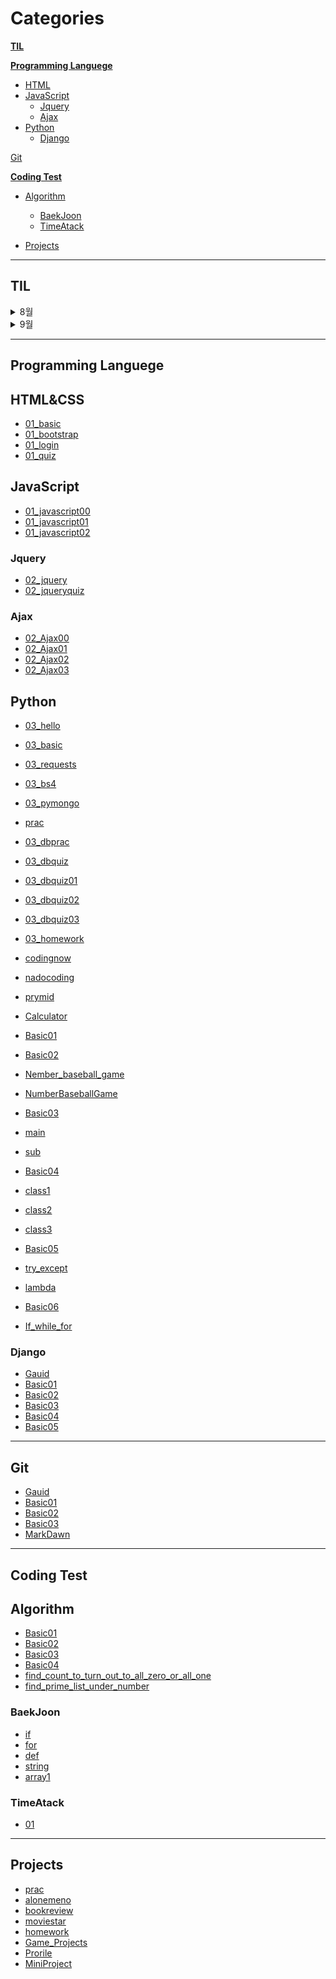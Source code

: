 # Categories

**[TIL](#TIL)**

**[Programming Languege](#Programming_Languege)**
* [HTML](#HTML&CSS)
* [JavaScript](#JavaScript)
  * [Jquery](#Jquery)
  * [Ajax](#ajax)
* [Python](#Python)
  * [Django](#Django)

[Git](#Git)

**[Coding Test](#coding-test)**
* [Algorithm](#Algorithm)
  * [BaekJoon](#BackJoon)
  * [TimeAtack](#timeatack)

* [Projects](#projects)

---

## **TIL**
<details>
<summary>8월</summary>
<div markdown="1">

<details>
<summary>1주</summary>
<div markdown="1">
  
- [20220801_TIL](./TIL/2022/08/1/01.md)
- [20220802_TIL](./TIL/2022/08/1/02.md)
- [20220803_TIL](./TIL/2022/08/1/03.md)
- [20220804_TIL](./TIL/2022/08/1/04.md)
- [20220805_TIL](./TIL/2022/08/1/05.md)
- ~~[20220806_TIL](./TIL/2022/08/1/06.md)~~
- ~~[20220807_TIL](./TIL/2022/08/1/07.md)~~
- [202208_1_WIL](./TIL/2022/08/1.md)
  
</div>
</details>
  
<details>
<summary>2주</summary>
<div markdown="1">
  
- [20220808_TIL](./TIL/2022/08/2/08.md)
- [20220809_TIL](./TIL/2022/08/2/09.md)
- [20220810_TIL](./TIL/2022/08/2/10.md)
- [20220811_TIL](./TIL/2022/08/2/11.md)
- [20220812_TIL](./TIL/2022/08/2/12.md)
- ~~[20220813_TIL](./TIL/2022/08/2/13.md)~~
- ~~[20220814_TIL](./TIL/2022/08/2/14.md)~~
- [202208_2_WIL](./TIL/2022/08/2.md)
  
</div>
</details>
  
<details>
<summary>3주</summary>
<div markdown="1">
  
- [20220815_TIL](./TIL/2022/08/3/15.md)
- [20220816_TIL](./TIL/2022/08/3/16.md)
- [20220817_TIL](./TIL/2022/08/3/17.md)
- [20220818_TIL](./TIL/2022/08/3/18.md)
- [20220819_TIL](./TIL/2022/08/3/19.md)
- ~~[20220820_TIL](./TIL/2022/08/3/20.md)~~
- ~~[20220821_TIL](./TIL/2022/08/3/21.md)~~
- [202208_3_WIL](./TIL/2022/08/3.md)
  
</div>
</details>
  
<details>
<summary>4주</summary>
<div markdown="1">
  
- [20220822_TIL](./TIL/2022/08/4/22.md)
- [20220823_TIL](./TIL/2022/08/4/23.md)
- [20220824_TIL](./TIL/2022/08/4/24.md)
- [20220825_TIL](./TIL/2022/08/4/25.md)
- [20220826_TIL](./TIL/2022/08/4/26.md)
- ~~[20220827_TIL](./TIL/2022/08/4/27.md)~~
- ~~[20220828_TIL](./TIL/2022/08/4/28.md)~~
- [202208_4_WIL](./TIL/2022/08/4.md)
  
</div>
</details>
  
<details>
<summary>5주</summary>
<div markdown="1">
  
- [20220829_TIL](./TIL/2022/08/5/29.md)
- [20220830_TIL](./TIL/2022/08/5/30.md)
- [20220831_TIL](./TIL/2022/08/5/31.md)
  
</div>
</details>
  
- [202208_MIL](./TIL/2022/08.md)
  
</div>
</details>

<details>
<summary>9월</summary>
<div markdown="1">

<details>
<summary>0주</summary>
<div markdown="1">
  
- [20220901_TIL](./TIL/2022/09/0/01.md)
- [20220902_TIL](./TIL/2022/09/0/02.md)
- ~~[20220903_TIL](./TIL/2022/09/0/03.md)~~
- ~~[20220904_TIL](./TIL/2022/09/0/04.md)~~
  
</div>
  </details>
  
<details>
<summary>1주</summary>
<div markdown="1">
  
- [20220905_TIL](./TIL/2022/09/1/05.md)
- [20220906_TIL](./TIL/2022/09/1/06.md)
- [20220907_TIL](./TIL/2022/09/1/07.md)
- [20220908_TIL](./TIL/2022/09/1/08.md)
- [20220909_TIL](./TIL/2022/09/1/09.md)
- ~~[20220910_TIL](./TIL/2022/09/1/10.md)~~
- ~~[20220911_TIL](./TIL/2022/09/1/11.md)~~
- [202209_1_WIL](./TIL/2022/09/1.md)
  
</div>
</details>
  
<details>
<summary>2주</summary>
<div markdown="1">
  
- [20220912_TIL](./TIL/2022/09/2/12.md)
- [20220913_TIL](./TIL/2022/09/2/13.md)
- [20220914_TIL](./TIL/2022/09/2/14.md)
- [20220915_TIL](./TIL/2022/09/2/15.md)
- [20220916_TIL](./TIL/2022/09/2/16.md)
- ~~[20220917_TIL](./TIL/2022/09/2/17.md)~~
- ~~[20220918_TIL](./TIL/2022/09/2/18.md)~~
- [202209_2_WIL](./TIL/2022/09/2.md)
  
</div>
</details>
  
<details>
<summary>3주</summary>
<div markdown="1">
  
- [20220919_TIL](./TIL/2022/09/3/19.md)
- [20220920_TIL](./TIL/2022/09/3/20.md)
- [20220921_TIL](./TIL/2022/09/3/21.md)
- [20220922_TIL](./TIL/2022/09/3/22.md)
- [20220923_TIL](./TIL/2022/09/3/23.md)
- ~~[20220925_TIL](./TIL/2022/09/3/24.md)~~
- ~~[20220926_TIL](./TIL/2022/09/3/25.md)~~
- [202209_3_WIL](./TIL/2022/09/3.md)

</div>
</details>

<details>
<summary>4주</summary>
<div markdown="1">
  
- [20220926_TIL](./TIL/2022/09/4/26.md)
- [20220927_TIL](./TIL/2022/09/4/27.md)
- [20220928_TIL](./TIL/2022/09/4/28.md)

</div>
</details>

</div>
</details>

---

## **Programming Languege**
## HTML&CSS
- [01_basic](./HTML%26CSS/01_basic.html)
- [01_bootstrap](./HTML%26CSS/01_bootstrap.html)
- [01_login](./HTML%26CSS/01_login.html)
- [01_quiz](./HTML%26CSS/01_quiz.html)
## JavaScript
- [01_javascript00](./JavaScript/01_javascript00.js)
- [01_javascript01](./JavaScript/01_javascript01.js)
- [01_javascript02](./JavaScript/01_javascript02.js)
### Jquery
- [02_jquery](./JavaScript/Jquery/02_jquery.html)
- [02_jqueryquiz](./JavaScript/Jquery/02_jqueryquiz.html)
### Ajax
- [02_Ajax00](./JavaScript/Ajax/02_Ajax00.html)
- [02_Ajax01](./JavaScript/Ajax/02_Ajax01.html)
- [02_Ajax02](./JavaScript/Ajax/02_Ajax02.html)
- [02_Ajax03](./JavaScript/Ajax/02_Ajax03.html)
## Python
- [03_hello](./Python/03_hello.py)
- [03_basic](./Python/03_basic.py)
- [03_requests](./Python/03_requests.py)
- [03_bs4](./Python/03_bs4.py)
- [03_pymongo](./Python/03_pymongo.py)
- [prac](./Python/prac.py)
- [03_dbprac](./Python/03_dbprac.py)
- [03_dbquiz](./Python/03_dbquiz.py)
- [03_dbquiz01](./Python/03_dbquiz01.py)
- [03_dbquiz02](./Python/03_dbquiz02.py)
- [03_dbquiz03](./Python/03_dbquiz03.py)
- [03_homework](./Python/03_homework.py)

- [codingnow](./Python/codingnow.py)
- [nadocoding](./Python/nadocoding.py)
- [prymid](./Python/prymid.py)
- [Calculator](./Python/Calculator.py)

- [Basic01](./Python/Basic01.md)
- [Basic02](./Python/Basic02.md)
- [Nember_baseball_game](./Python/nember_baseball_game.py)
- [NumberBaseballGame](./Python/NumberBaseballGame.md)
- [Basic03](./Python/Basic03.md)
- [main](./Python/def/main.py)
- [sub](./Python/def/sub.py)
- [Basic04](./Python/Basic04.md)
- [class1](./Python/class/class1.py)
- [class2](./Python/class/class2.py)
- [class3](./Python/class/class3.py)
- [Basic05](./Python/Basic05.md)
- [try_except](./Python/try_except.py)
- [lambda](./Python/lambda.py)
- [Basic06](./Python/Basic06.md)
- [If_while_for](./Python/If_while_for.py)
### Django
- [Gauid](./Python/Django/Django_Gauid.md)
- [Basic01](./Python/Django/Django_Basic01.md)
- [Basic02](./Python/Django/Django_Basic02.md)
- [Basic03](./Python/Django/Django_Basic03.md)
- [Basic04](./Python/Django/Django_Basic04.md)
- [Basic05](./Python/Django/Django_Basic05.md)

---
## Git
- [Gauid](./Git/Guaid.md)
- [Basic01](./Git/Basic01.txt)
- [Basic02](./Git/Basic02.txt)
- [Basic03](./Git/Basic03.md)
- [MarkDawn](./Git/MarkDawn.md)

---

## **Coding Test**
## Algorithm
- [Basic01](./Algorithm/Basic01.md)
- [Basic02](./Algorithm/Basic02.md)
- [Basic03](./Algorithm/Basic03.md)
- [Basic04](./Algorithm/Basic04.md)
- [find_count_to_turn_out_to_all_zero_or_all_one](./Algorithm/find_count_to_turn_out_to_all_zero_or_all_one.py)
- [find_prime_list_under_number](./Algorithm/find_prime_list_under_number.py)
### BaekJoon
- [if](./Algorithm/BackJoon/if.py)
- [for](./Algorithm/BackJoon/for.py)
- [def](./Algorithm/BackJoon/def.py)
- [string](./Algorithm/BackJoon/string.py)
- [array1](./Algorithm/BackJoon/array1.py)
### TimeAtack
- [01](./Algorithm/TimeAtack/01.py)

---
## Projects
- [prac](./Projects/prac/)
- [alonemeno](./Projects/alonemeno/)
- [bookreview](./Projects/bookreview/)
- [moviestar](./Projects/moviestar/)
- [homework](./Projects/homework/)
- [Game_Projects](./Python/pygame_basic/)
- [Prorile](./Projects/Profile/)
- [MiniProject](./Projects/miniproject/)

